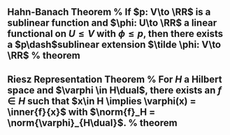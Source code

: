 Hahn-Banach Theorem
%
If $p: V\to \RR$ is a sublinear function and $\phi: U\to \RR$ a linear functional on $U\leq V$ with $\phi \leq p$, then there exists a $p\dash$sublinear extension $\tilde \phi: V\to \RR$
%
theorem
---

Riesz Representation Theorem
%
For $H$ a Hilbert space and $\varphi \in H\dual$, there exists an $f\in H$ such that $x\in H \implies \varphi(x) = \inner{f}{x}$ with $\norm{f}_H = \norm{\varphi}_{H\dual}$.
%
theorem
---

